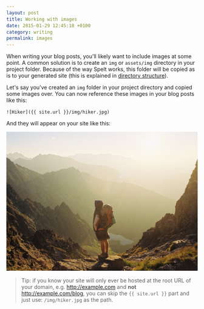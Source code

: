 ```yaml
---
layout: post
title: Working with images
date: 2015-01-29 12:45:18 +0100
category: writing
permalink: images
---
```


When writing your blog posts, you'll likely want to include images at some point. A common solution is to create an `img` or `assets/img` directory in your project folder. Because of the way Spelt works, this folder will be copied as is to your generated site (this is explained in [directory structure](/directory-structure/)).

Let's say you've created an `img` folder in your project directory and copied some images over. You can now reference these images in your blog posts like this:

<pre><code>![Hiker](&#123;&#123; site.url }}/img/hiker.jpg)</code></pre>

And they will appear on your site like this:

![Hiker](/img/hiker.jpg)

> Tip: if you know your site will only ever be hosted at the root URL of your domain, e.g. http://example.com and __not__ http://example.com/blog, you can skip the <code>&#123;&#123; site.url }}</code> part and just use: `/img/hiker.jpg` as the path.